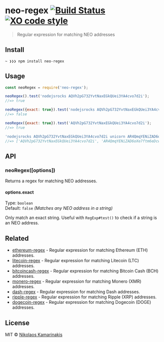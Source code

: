 # neo-regex [![Build Status](https://travis-ci.org/k4m4/neo-regex.svg?branch=master)](https://travis-ci.org/k4m4/neo-regex) [![XO code style](https://img.shields.io/badge/code_style-XO-5ed9c7.svg)](https://github.com/xojs/xo)

> Regular expression for matching NEO addresses


## Install

```
~ ❯❯❯ npm install neo-regex
```


## Usage

```js
const neoRegex = require('neo-regex');

neoRegex().test('nodejsrocks AQVh2pG732YvtNaxEGkQUei3YA4cvo7d2i');
//=> true

neoRegex({exact: true}).test('nodejsrocks AQVh2pG732YvtNaxEGkQUei3YA4cvo7d2i foo');
//=> false

neoRegex({exact: true}).test('AQVh2pG732YvtNaxEGkQUei3YA4cvo7d2i');
//=> true

'nodejsrocks AQVh2pG732YvtNaxEGkQUei3YA4cvo7d2i unicorn AR4QmqYENiZAD6oXe7ftm6eDcwtHk7rVTT rainbow'.match(neoRegex());
//=> ['AQVh2pG732YvtNaxEGkQUei3YA4cvo7d2i', 'AR4QmqYENiZAD6oXe7ftm6eDcwtHk7rVTT']
```


## API

### neoRegex([options])

Returns a regex for matching NEO addresses.

#### options.exact

Type: `boolean`<br>
Default: `false` *(Matches any NEO address in a string)*

Only match an exact string. Useful with `RegExp#test()` to check if a string is an NEO address.


## Related

- [ethereum-regex](https://github.com/k4m4/ethereum-regex) - Regular expression for matching Ethereum (ETH) addresses.
- [litecoin-regex](https://github.com/k4m4/litecoin-regex) - Regular expression for matching Litecoin (LTC) addresses.
- [bitcoincash-regex](https://github.com/k4m4/bitcoincash-regex) - Regular expression for matching Bitcoin Cash (BCH) addresses.
- [monero-regex](https://github.com/k4m4/monero-regex) - Regular expression for matching Monero (XMR) addresses.
- [dash-regex](https://github.com/k4m4/dash-regex) - Regular expression for matching Dash addresses.
- [ripple-regex](https://github.com/k4m4/ripple-regex) - Regular expression for matching Ripple (XRP) addresses.
- [dogecoin-regex](https://github.com/k4m4/dogecoin-regex) - Regular expression for matching Dogecoin (DOGE) addresses.


## License

MIT © [Nikolaos Kamarinakis](https://nikolaskama.me)